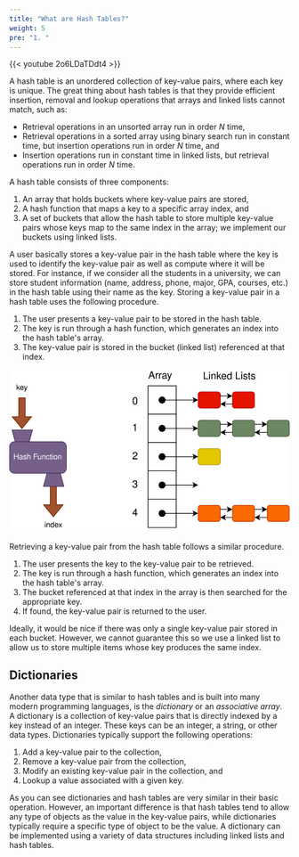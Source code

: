 ```yaml
---
title: "What are Hash Tables?"
weight: 5
pre: "1. "
---
```

{{< youtube 2o6LDaTDdt4  >}}

A hash table is an unordered collection of key-value pairs, where each key is unique. The great thing about hash tables is that they provide efficient insertion, removal and lookup operations that arrays and linked lists cannot match, such as: 

* Retrieval operations in an unsorted array run in order $N$ time,
* Retrieval operations in a sorted array using binary search run in constant time, but insertion operations run in order $N$ time, and
* Insertion operations run in constant time in linked lists, but retrieval operations run in order $N$ time.

A hash table consists of three components:

1. An array that holds buckets where key-value pairs are stored,
1. A hash function that maps a key to a specific array index, and
1. A set of buckets that allow the hash table to store multiple key-value pairs whose keys map to the same index in the array; we implement our buckets using linked lists.

A user basically stores a key-value pair in the hash table where the key is used to identify the key-value pair as well as compute where it will be stored. For instance, if we consider all the students in a university, we can store student information (name, address, phone, major, GPA, courses, etc.) in the hash table using their name as the key. 
Storing a key-value pair in a hash table uses the following procedure. 

1. The user presents a key-value pair to be stored in the hash table.
1. The key is run through a hash function, which generates an index into the hash table's array. 
1. The key-value pair is stored in the bucket (linked list) referenced at that index. 

![Hash Table Linked List](/images/11/11.1.list.svg)
 
Retrieving a key-value pair from the hash table follows a similar procedure.

1.	The user presents the key to the key-value pair to be retrieved.
2.	The key is run through a hash function, which generates an index into the hash table's array. 
3.	The bucket referenced at that index in the array is then searched for the appropriate key.
4.	If found, the key-value pair is returned to the user.

Ideally, it would be nice if there was only a single key-value pair stored in each bucket. However, we cannot guarantee this so we use a linked list to allow us to store multiple items whose key produces the same index. 

## Dictionaries

Another data type that is similar to hash tables and is built into many modern programming languages, is the _dictionary_ or an _associative array_. A dictionary is a collection of key-value pairs that is directly indexed by a key instead of an integer. These keys can be an integer, a string, or other data types. Dictionaries typically support the following operations:

1. Add a key-value pair to the collection,
1. Remove a key-value pair from the collection,
1. Modify an existing key-value pair in the collection, and
1. Lookup a value associated with a given key.

As you can see dictionaries and hash tables are very similar in their basic operation. However, an important difference is that hash tables tend to allow any type of objects as the value in the key-value pairs, while dictionaries typically require a specific type of object to be the value. A dictionary can be implemented using a variety of data structures including linked lists and hash tables.
